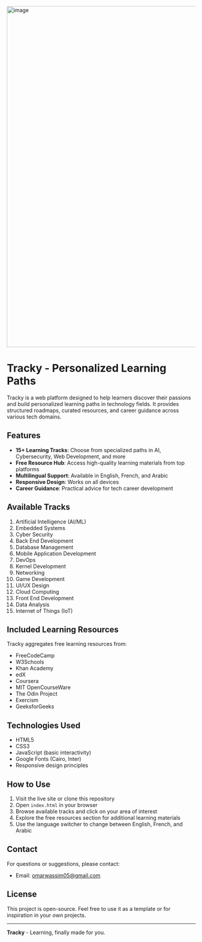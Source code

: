 <img width="1889" height="910" alt="image" src="https://github.com/user-attachments/assets/c3fa9d43-7128-4d61-8f1d-495378fe1369" />


# Tracky - Personalized Learning Paths



Tracky is a web platform designed to help learners discover their passions and build personalized learning paths in technology fields. It provides structured roadmaps, curated resources, and career guidance across various tech domains.

## Features

- **15+ Learning Tracks**: Choose from specialized paths in AI, Cybersecurity, Web Development, and more
- **Free Resource Hub**: Access high-quality learning materials from top platforms
- **Multilingual Support**: Available in English, French, and Arabic
- **Responsive Design**: Works on all devices
- **Career Guidance**: Practical advice for tech career development

## Available Tracks

1. Artificial Intelligence (AI/ML)
2. Embedded Systems
3. Cyber Security
4. Back End Development
5. Database Management
6. Mobile Application Development
7. DevOps
8. Kernel Development
9. Networking
10. Game Development
11. UI/UX Design
12. Cloud Computing
13. Front End Development
14. Data Analysis
15. Internet of Things (IoT)

## Included Learning Resources

Tracky aggregates free learning resources from:
- FreeCodeCamp
- W3Schools
- Khan Academy
- edX
- Coursera
- MIT OpenCourseWare
- The Odin Project
- Exercism
- GeeksforGeeks

## Technologies Used

- HTML5
- CSS3
- JavaScript (basic interactivity)
- Google Fonts (Cairo, Inter)
- Responsive design principles


## How to Use

1. Visit the live site or clone this repository
2. Open `index.html` in your browser
3. Browse available tracks and click on your area of interest
4. Explore the free resources section for additional learning materials
5. Use the language switcher to change between English, French, and Arabic

## Contact

For questions or suggestions, please contact:
- Email: [omarwassim05@gmail.com](mailto:omarwassim05@gmail.com)

## License

This project is open-source. Feel free to use it as a template or for inspiration in your own projects.

---

**Tracky** - Learning, finally made for you.
